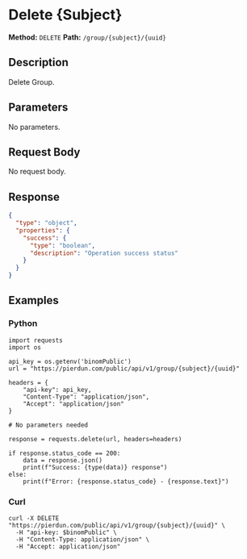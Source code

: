 # Delete {Subject}

**Method:** `DELETE`
**Path:** `/group/{subject}/{uuid}`

## Description
Delete Group.

## Parameters
No parameters.

## Request Body
No request body.

## Response
```json
{
  "type": "object",
  "properties": {
    "success": {
      "type": "boolean",
      "description": "Operation success status"
    }
  }
}
```

## Examples
### Python
```__python__
import requests
import os

api_key = os.getenv('binomPublic')
url = "https://pierdun.com/public/api/v1/group/{subject}/{uuid}"

headers = {
    "api-key": api_key,
    "Content-Type": "application/json",
    "Accept": "application/json"
}

# No parameters needed

response = requests.delete(url, headers=headers)

if response.status_code == 200:
    data = response.json()
    print(f"Success: {type(data)} response")
else:
    print(f"Error: {response.status_code} - {response.text}")
```
### Curl
```__curl__
curl -X DELETE "https://pierdun.com/public/api/v1/group/{subject}/{uuid}" \
  -H "api-key: $binomPublic" \
  -H "Content-Type: application/json" \
  -H "Accept: application/json"
```

